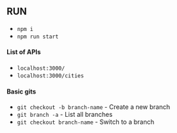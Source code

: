 ## RUN
- `npm i`
- `npm run start`

#### List of APIs
- `localhost:3000/`
- `localhost:3000/cities`

#### Basic gits
- `git checkout -b branch-name` - Create a new branch 
- `git branch -a` - List all branches 
- `git checkout branch-name` - Switch to a branch 
 
 
